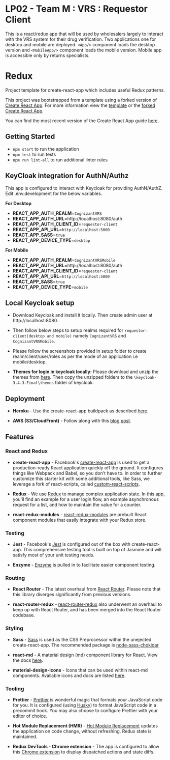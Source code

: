 # LP02 - Team M : VRS : Requestor Client

This is a react/redux app that will be used by wholesalers largely to interact with the VRS system for their drug verification. Two applications one for desktop and mobile are deployed. `<App/>` component loads the desktop version and `<MobileApp/>` component loads the mobile version. Mobile app is accessible only by returns specialists.

# Redux

Project template for create-react-app which includes useful Redux patterns.

This project was bootstrapped from a template using a forked version of [Create React App](https://github.com/facebookincubator/create-react-app). For more information view the [template](https://github.com/reedsa/create-react-app-templates) or the [forked Create React App](https://github.com/reedsa/create-react-app).

You can find the most recent version of the Create React App guide [here](https://github.com/facebookincubator/create-react-app/blob/master/packages/react-scripts/template/README.md).

## Getting Started

* `npm start` to run the application
* `npm test` to run tests
* `npm run lint-all` to run additional linter rules

## KeyCloak integration for AuthN/Authz

This app is configured to interact with Keycloak for providing AuthN/AuthZ. Edit .env.development for the below variables.

**For Desktop**

* **REACT_APP_AUTH_REALM**=`CognizantVRS`
* **REACT_APP_AUTH_URL**=http://localhost:8080/auth
* **REACT_APP_AUTH_CLIENT_ID**=`requestor-client`
* **REACT_APP_API_URL**=`http://localhost:5000`
* **REACT_APP_SASS**=`true`
* **REACT_APP_DEVICE_TYPE**=`desktop`

**For Mobile**

* **REACT_APP_AUTH_REALM**=`CognizantVRSMobile`
* **REACT_APP_AUTH_URL**=http://localhost:8080/auth
* **REACT_APP_AUTH_CLIENT_ID**=`requestor-client`
* **REACT_APP_API_URL**=`http://localhost:5000`
* **REACT_APP_SASS**=`true`
* **REACT_APP_DEVICE_TYPE**=`mobile`

## Local Keycloak setup 
* Download Keycloak and install it locally. Then create admin user at http://localhost:8080.
* Then follow below steps to setup realms required for `requestor-client(desktop and mobile)` namely `CognizantVRS` and `CognizantVRSMobile`.

* Please follow the screenshots provided in setup folder to create realm/client/user/roles as per the mode of an application i.e mobile/desktop.

* **Themes for login in keycloak locally:**
Please download and unzip the themes from [here](https://github.com/CognizantStudio/lp02-team-m-requestor-client/blob/master/setup).
Then copy the unzipped folders to the `\keycloak-3.4.3.Final\themes` folder of keycloak.

## Deployment

* **Heroku** - Use the create-react-app buildpack as described [here](https://blog.heroku.com/deploying-react-with-zero-configuration).

* **AWS (S3/CloudFront)** - Follow along with this [blog post](https://medium.com/@omgwtfmarc/deploying-create-react-app-to-s3-or-cloudfront-48dae4ce0af).

## Features

### React and Redux

* **create-react-app** - Facebook's [create-react-app](https://github.com/facebookincubator/create-react-app) is used to get a production-ready React application quickly off the ground. It configures things like Webpack and Babel, so you don't have to. In order to further customize this starter kit with some additional tools, like Sass, we leverage a fork of react-scripts, called [custom-react-scripts](https://github.com/kitze/custom-react-scripts).

* **Redux** - We use [Redux](https://github.com/reactjs/redux) to manage complex application state. In this app, you'll find an example for a user login flow, an example asynchronous request for a list, and how to maintain the value for a counter.

* **react-redux-modules** - [react-redux-modules](https://github.com/reedsa/react-redux-modules) are prebuilt React component modules that easily integrate with your Redux store.

### Testing

* **Jest** - Facebook's [Jest](https://github.com/facebook/jest/) is configured out of the box with create-react-app. This comprehensive testing tool is built on top of Jasmine and will satisfy most of your unit testing needs.

* **Enzyme** - [Enzyme](https://github.com/airbnb/enzyme) is pulled in to facilitate easier component testing.

### Routing

* **React Router** - The latest overhaul from [React Router](https://reacttraining.com/react-router/web). Please note that this library diverges significantly from previous versions.

* **react-router-redux** - [react-router-redux](https://github.com/ReactTraining/react-router/tree/master/packages/react-router-redux) also underwent an overhaul to keep up with React Router, and has been merged into the React Router codebase.

### Styling

* **Sass** - [Sass](http://sass-lang.com/) is used as the CSS Preprocessor within the unejected create-react-app. The recommended package is [node-sass-chokidar](https://github.com/michaelwayman/node-sass-chokidar)

* **react-md** - A material design (md) component library for React. View the docs [here](https://react-md.mlaursen.com/).

* **material-design-icons** - Icons that can be used within react-md components. Available icons and docs are listed [here](https://material.io/icons/).

### Tooling

* **Prettier** - [Prettier](https://github.com/prettier/prettier) is wonderful magic that formats your JavaScript code for you. It is configured (using [Husky](https://github.com/typicode/husky)) to format JavaScript code in a precommit hook. You may also choose to configure Prettier with your editor of choice.

* **Hot Module Replacement (HMR)** -
[Hot Module Replacement](https://webpack.js.org/concepts/hot-module-replacement) updates the application on code change, without refreshing. Redux state is maintained.

* **Redux DevTools - Chrome extension** - The app is configured to allow this [Chrome extension](https://chrome.google.com/webstore/detail/redux-devtools/lmhkpmbekcpmknklioeibfkpmmfibljd?hl=en) to display dispatched actions and state diffs.
